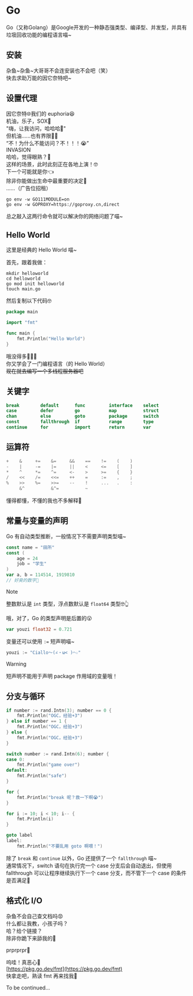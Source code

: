 # Go

Go（又称Golang）是Google开发的一种静态强类型、编译型、并发型，并具有垃圾回收功能的编程语言喵~

## 安装

杂鱼~杂鱼~大哥哥不会连安装也不会吧（笑）  
快去求助万能的因它奈特吧~

## 设置代理

因它奈特🌐我们的 euphoria😆  
机油，乐子，SOX🥵  
"嗨，让我访问，哈哈哈🤪"  
但机油......也有界限👮‍♂️  
“不！为什么不能访问？不！！！😭”  
INVASION  
哈哈，觉得眼熟？🤔  
这样的场景，此时此刻正在各地上演！🤓  
下一个可能就是你👈  
除非你能做出生命中最重要的决定🤗  
......（广告位招租）

```shell
go env -w GO111MODULE=on
go env -w GOPROXY=https://goproxy.cn,direct
```

总之敲入这两行命令就可以解决你的网络问题了喵~

## Hello World

这里是经典的 Hello World 喵~

首先，跟着我做：

```shell
mkdir helloworld
cd helloworld
go mod init helloworld
touch main.go
```

然后复制以下代码🤓

```go
package main

import "fmt"

func main {
    fmt.Println("Hello World")
}
```

哦没得多🎉🎉🎉  
你又学会了一门编程语言（的 Hello World）  
~~现在就去编写一个多线程服务器吧~~

## 关键字

```go
break        default      func         interface    select
case         defer        go           map          struct
chan         else         goto         package      switch
const        fallthrough  if           range        type
continue     for          import       return       var
```

## 运算符

```go
+    &     +=    &=     &&    ==    !=    (    )
-    |     -=    |=     ||    <     <=    [    ]
*    ^     *=    ^=     <-    >     >=    {    }
/    <<    /=    <<=    ++    =     :=    ,    ;
%    >>    %=    >>=    --    !     ...   .    :
     &^          &^=          ~
```

懂得都懂，不懂的我也不多解释🤗

## 常量与变量的声明

Go 有自动类型推断，一般情况下不需要声明类型喵~

```go
const name = "田所"
const (
    age = 24
    job = "学生"
) 
var a, b = 114514, 1919810
// 好臭的数字🤮
```

> [!NOTE]
> 整数默认是 `int` 类型，浮点数默认是 `float64` 类型🤓👆

哦，对了，Go 的类型声明是后置的😮

```go
var youzi float32 = 0.721 
```

变量还可以使用 `:=` 短声明喵~

```go
youzi := "Ciallo～(∠・ω< )⌒☆"
```

> [!WARNING]
> 短声明不能用于声明 package 作用域的变量哦！
>
## 分支与循环

```go
if number := rand.Intn(3); number == 0 {
    fmt.Println("OGC，经验+3")
} else if number == 1 {
    fmt.Println("OGC，经验+3")
} else {
    fmt.Println("OGC，经验+3")
}

switch number := rand.Intn(6); number {
case 0:
    fmt.Println("game over")
default:
    fmt.Println("safe")
}

for {
    fmt.Println("break 呢？救一下啊😭")
}

for i := 10; i < 10; i-- {
    fmt.Println(i)
}

goto label
label:
    fmt.Println("不要乱用 goto 啊喂！")
```

除了 `break` 和 `continue` 以外，Go 还提供了一个 `fallthrough`  喵~  
通常情况下，switch 语句在执行完一个 case 分支后会自动退出，但使用 fallthrough 可以让程序继续执行下一个 case 分支，而不管下一个 case 的条件是否满足🤗

## 格式化 I/O

杂鱼不会自己查文档吗😡  
什么都让我教，小孩子吗？  
哈？给个链接？  
除非你跪下来舔我的🦶

prprprpr🥵

呜哇！真恶心🤮  
[https://pkg.go.dev/fmt](https://pkg.go.dev/fmt)  
快拿走吧，熟读 fmt 再来找我😤

To be continued...
